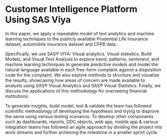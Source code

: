 # Customer Intelligence Platform Using SAS Viya

In this paper, we apply a repeatable model of text analytics and machine learning techniques to the publicly available Prudential Life Insurance dataset, automobile insurance dataset and CFPB  data. 

Specifically, we use SAS® VIYA: Visual analytics, Visual statistics, Build Models, and Visual Text Analysis to explore trend, patterns, sentiment, and machine learning techniques to generate predictive models and model the natural language available in each free-form complaint against a disposition code for the complaint. We also explore methods to structure and visualize the results, showcasing how areas of concern are made available to analysts using SAS® Visual Analytics and SAS® Visual Statistics. Finally, we discuss the applications of this methodology for overseeing financial institutions. 

To generate insights, build model, test & validate the team has followed scientific methodology of developing the hypothesis and trying to disprove the same using various testing scenarios. To develop other components such as dashboards, reports, DDC objects, web app, mobile app & various integration teams has followed an agile approach by dividing the project into work streams and further achieving the milestone in a smaller sprint cycle.
